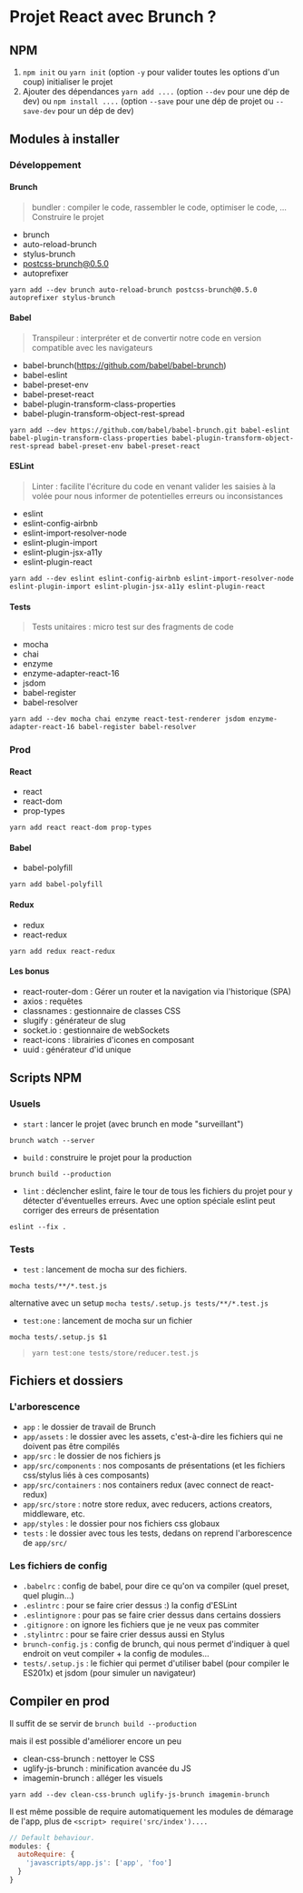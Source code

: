# Projet React avec Brunch ?

## NPM

1. `npm init` ou `yarn init` (option `-y` pour valider toutes les options d'un coup) initialiser le projet
2. Ajouter des dépendances `yarn add ....` (option `--dev` pour une dép de dev) ou `npm install ....` (option `--save` pour une dép de projet ou `--save-dev` pour un dép de dev)

## Modules à installer

### Développement

#### Brunch

> bundler : compiler le code, rassembler le code, optimiser le code, ... Construire le projet

- brunch
- auto-reload-brunch
- stylus-brunch
- postcss-brunch@0.5.0
- autoprefixer

```
yarn add --dev brunch auto-reload-brunch postcss-brunch@0.5.0 autoprefixer stylus-brunch
```

#### Babel

> Transpileur : interpréter et de convertir notre code en version compatible avec les navigateurs

- babel-brunch(https://github.com/babel/babel-brunch)
- babel-eslint
- babel-preset-env
- babel-preset-react
- babel-plugin-transform-class-properties
- babel-plugin-transform-object-rest-spread

```
yarn add --dev https://github.com/babel/babel-brunch.git babel-eslint babel-plugin-transform-class-properties babel-plugin-transform-object-rest-spread babel-preset-env babel-preset-react
```

#### ESLint

> Linter : facilite l'écriture du code en venant valider les saisies à la volée pour nous informer de potentielles erreurs ou inconsistances

- eslint
- eslint-config-airbnb
- eslint-import-resolver-node
- eslint-plugin-import
- eslint-plugin-jsx-a11y
- eslint-plugin-react

```
yarn add --dev eslint eslint-config-airbnb eslint-import-resolver-node eslint-plugin-import eslint-plugin-jsx-a11y eslint-plugin-react
```

#### Tests

> Tests unitaires : micro test sur des fragments de code

- mocha
- chai
- enzyme
- enzyme-adapter-react-16
- jsdom
- babel-register
- babel-resolver

```
yarn add --dev mocha chai enzyme react-test-renderer jsdom enzyme-adapter-react-16 babel-register babel-resolver
```

### Prod

#### React

- react
- react-dom
- prop-types

```
yarn add react react-dom prop-types
```

#### Babel

- babel-polyfill

```
yarn add babel-polyfill
```

#### Redux

- redux
- react-redux

```
yarn add redux react-redux
```

#### Les bonus

- react-router-dom : Gérer un router et la navigation via l'historique (SPA)
- axios : requêtes
- classnames : gestionnaire de classes CSS
- slugify : générateur de slug
- socket.io : gestionnaire de webSockets
- react-icons : librairies d'icones en composant
- uuid : générateur d'id unique

## Scripts NPM

### Usuels

- `start` : lancer le projet (avec brunch en mode "surveillant")

`brunch watch --server`

- `build` : construire le projet pour la production

`brunch build --production`

- `lint` : déclencher eslint, faire le tour de tous les fichiers du projet pour y détecter d'éventuelles erreurs. Avec une option spéciale eslint peut corriger des erreurs de présentation

`eslint --fix .`

### Tests

- `test` : lancement de mocha sur des fichiers.

`mocha tests/**/*.test.js`

alternative avec un setup `mocha tests/.setup.js tests/**/*.test.js`

- `test:one` : lancement de mocha sur un fichier

`mocha tests/.setup.js $1`

> `yarn test:one tests/store/reducer.test.js`

## Fichiers et dossiers

### L'arborescence

- `app` : le dossier de travail de Brunch
- `app/assets` : le dossier avec les assets, c'est-à-dire les fichiers qui ne doivent pas être compilés
- `app/src` : le dossier de nos fichiers js
- `app/src/components` : nos composants de présentations (et les fichiers css/stylus liés à ces composants)
- `app/src/containers` : nos containers redux (avec connect de react-redux)
- `app/src/store` : notre store redux, avec reducers, actions creators, middleware, etc.
- `app/styles` : le dossier pour nos fichiers css globaux
- `tests` : le dossier avec tous les tests, dedans on reprend l'arborescence de `app/src/`

### Les fichiers de config

- `.babelrc` : config de babel, pour dire ce qu'on va compiler (quel preset, quel plugin…)
- `.eslintrc` : pour se faire crier dessus :) la config d'ESLint
- `.eslintignore` : pour pas se faire crier dessus dans certains dossiers
- `.gitignore` : on ignore les fichiers que je ne veux pas commiter
- `.stylintrc` : pour se faire crier dessus aussi en Stylus
- `brunch-config.js` : config de brunch, qui nous permet d'indiquer à quel endroit on veut compiler + la config de modules…
- `tests/.setup.js` : le fichier qui permet d'utiliser babel (pour compiler le ES201x) et jsdom (pour simuler un navigateur)

## Compiler en prod

Il suffit de se servir de `brunch build --production`

mais il est possible d'améliorer encore un peu

- clean-css-brunch : nettoyer le CSS
- uglify-js-brunch : minification avancée du JS
- imagemin-brunch : alléger les visuels

```
yarn add --dev clean-css-brunch uglify-js-brunch imagemin-brunch
```

Il est même possible de require automatiquement les modules de démarage de l'app, plus de `<script> require('src/index')....`

```js
// Default behaviour.
modules: {
  autoRequire: {
    'javascripts/app.js': ['app', 'foo']
  }
}
```
